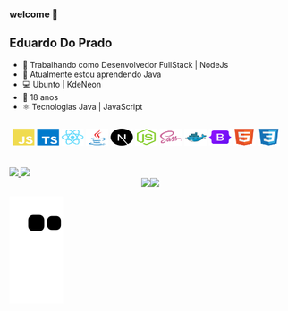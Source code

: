 ### welcome 👋
## Eduardo Do Prado

- 🔭 Trabalhando como Desenvolvedor FullStack | NodeJs
- 🌱 Atualmente estou aprendendo Java 
- 💻 Ubunto | KdeNeon
- 👦 18 anos
- ⚛ Tecnologias Java | JavaScript

<div style="display: inline_block; margin:5px!important;"><br>
  <img align="center" alt="" height="30" width="40" src="https://raw.githubusercontent.com/devicons/devicon/master/icons/javascript/javascript-plain.svg">
  <img align="center" alt="" height="30" width="40" src="https://raw.githubusercontent.com/devicons/devicon/master/icons/typescript/typescript-plain.svg">
  <img align="center" alt="" height="30" width="40" src="https://raw.githubusercontent.com/devicons/devicon/master/icons/react/react-original.svg">
  
  <img align="center" alt="" height="30" width="40" src="https://raw.githubusercontent.com/devicons/devicon/master/icons/java/java-original.svg">
  <img align="center" alt="" height="30" width="40" src="https://raw.githubusercontent.com/devicons/devicon/master/icons/nextjs/nextjs-original.svg">
  <img align="center" alt="" height="30" width="40" src="https://raw.githubusercontent.com/devicons/devicon/master/icons/nodejs/nodejs-original.svg">
  <img align="center" alt="" height="30" width="40" src="https://raw.githubusercontent.com/devicons/devicon/master/icons/sass/sass-original.svg">
   <img align="center" alt="" height="30" width="40" src="https://raw.githubusercontent.com/devicons/devicon/master/icons/docker/docker-original.svg">
    <img align="center" alt="" height="30" width="40" src="https://raw.githubusercontent.com/devicons/devicon/master/icons/bootstrap/bootstrap-original.svg">
  <img align="center" alt="" height="30" width="40" src="https://raw.githubusercontent.com/devicons/devicon/master/icons/html5/html5-original.svg">
  <img align="center" alt="" height="30" width="40" src="https://raw.githubusercontent.com/devicons/devicon/master/icons/css3/css3-original.svg">
  
</div>

# 

<div>
<a href="https://github.com/EduPrad0">
<img height="180em" src="https://github-readme-stats.vercel.app/api/top-langs/?username=EduPrad0&layout=compact&langs_count=7&theme=dracula"/>
<img height="180em" src="https://github-readme-stats.vercel.app/api?username=EduPrad0&show_icons=true&theme=dracula&include_all_commits=true&count_private=true"/>
</div>

<div style="display:flex;align-items:center;justify-content:center;">
<a href="https://www.instagram.com/edu.prad0/" target="_blank"><img src="https://img.shields.io/badge/-Instagram-%23E4405F?style=for-the-badge&logo=instagram&logoColor=white" target="_blank"></a>
<a href="https://www.linkedin.com/in/d-prado-eduardo/" target="_blank"><img src="https://img.shields.io/badge/-LinkedIn-%230077B5?style=for-the-badge&logo=linkedin&logoColor=white" target="_blank"></a>   
</div>

![Snake animation](https://github.com/EduPrad0/EduPrad0/blob/output/github-contribution-grid-snake.svg)
